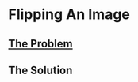 # Flipping An Image

## [The Problem](https://leetcode.com/problems/flipping-an-image/)

## The Solution
